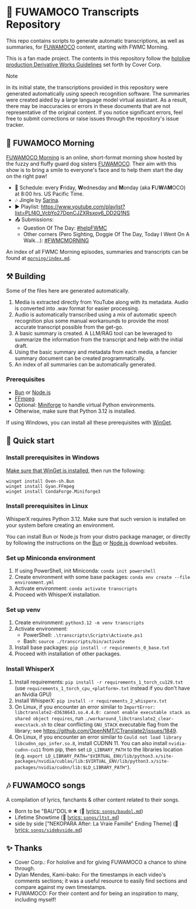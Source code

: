 # 🐾 FUWAMOCO Transcripts Repository

This repo contains scripts to generate automatic transcriptions, as well as summaries, for [FUWAMOCO](https://www.youtube.com/@FUWAMOCOch) content, starting with FWMC Morning.

This is a fan made project. The contents in this repository follow the [hololive production Derivative Works Guidelines](https://hololivepro.com/en/terms/) set forth by Cover Corp.

> [!NOTE]
> In its initial state, the transcriptions provided in this repository were generated automatically using speech recognition software. The summaries were created aided by a large language model virtual assistant. As a result, there may be inaccuracies or errors in these documents that are not representative of the original content. If you notice significant errors, feel free to submit corrections or raise issues through the repository's issue tracker.

## 🌅 FUWAMOCO Morning

[FUWAMOCO Morning](https://www.youtube.com/playlist?list=PLf4O_VcbYo27DpnCJZXRsxov6_DD2Q1NS) is an online, short-format morning show hosted by the fuzzy and fluffy guard dog sisters [FUWAMOCO](https://www.youtube.com/@FUWAMOCOch). Their aim with this show is to bring a smile to everyone's face and to help them start the day on the right paw!

- 📅 Schedule: every **F**riday, **W**ednesday and **M**onday (aka **F**U**W**A**M**OCO) at 8:00 hrs. US Pacific Time.
- 🎶 Jingle by [Sarina](https://twitter.com/Sarina_A_Elysia/status/1695163342699081980).
- ▶️ Playlist: <https://www.youtube.com/playlist?list=PLf4O_VcbYo27DpnCJZXRsxov6_DD2Q1NS>
- 📤 Submissions:
  - Question Of The Day: [#helpFWMC](https://twitter.com/hashtag/helpFWMC)
  - Other corners (Pero Sighting, Doggie Of The Day, Today I Went On A Walk...): [#FWMCMORNING](https://twitter.com/hashtag/FWMCMORNING)

An index of all FWMC Morning episodes, summaries and transcripts can be found at [`morning/index.md`](./morning/index.md).

## ⚒️ Building

Some of the files here are generated automatically.

1. Media is extracted directly from YouTube along with its metadata. Audio is converted into .wav format for easier processing.
1. Audio is automatically transcribed using a mix of automatic speech recognition plus some manual workarounds to provide the most accurate transcript possible from the get-go.
1. A basic summary is created. A LLM/RAG tool can be leveraged to summarize the information from the transcript and help with the initial draft.
1. Using the basic summary and metadata from each media, a fancier summary document can be created programmatically.
1. An index of all summaries can be automatically generated.

### Prerequisites

- [Bun](https://bun.sh/) or [Node.js](https://nodejs.org/)
- [FFmpeg](https://ffmpeg.org/)
- Optional: [Miniforge](https://conda-forge.org/download/) to handle virtual Python environments.
- Otherwise, make sure that Python 3.12 is installed.

If using Windows, you can install all these prerequisites with [WinGet](https://learn.microsoft.com/windows/package-manager/).

## 🔰 Quick start

### Install prerequisites in Windows

[Make sure that WinGet is installed](https://learn.microsoft.com/windows/package-manager/winget/), then run the following:

```text
winget install Oven-sh.Bun
winget install Gyan.FFmpeg
winget install CondaForge.Miniforge3
```

### Install prerequisites in Linux

WhisperX requires Python 3.12. Make sure that such version is installed on your system before creating an environment.

You can install Bun or Node.js from your distro package manager, or directly by following the instructions on the [Bun](https://bun.com/docs/installation#macos-and-linux) or [Node.js](https://nodejs.org/en/download) download websites.

### Set up Miniconda environment

1. If using PowerShell, init Miniconda: `conda init powershell`
1. Create environment with some base packages: `conda env create --file environment.yml`
1. Activate environment: `conda activate transcripts`
1. Proceed with WhisperX installation.

### Set up venv

1. Create environment: `python3.12 -m venv transcripts`
1. Activate environment:
    - PowerShell: `.\transcripts\Scripts\Activate.ps1`
    - Bash: `source ./transcripts/bin/activate`
1. Install base packages: `pip install -r requirements_0_base.txt`
1. Proceed with installation of other packages.

### Install WhisperX

1. Install requirements: `pip install -r requirements_1_torch_cu129.txt` (use `requirements_1_torch_cpu_<platform>.txt` instead if you don't have an Nvidia GPU)
1. Install WhisperX: `pip install -r requirements_2_whisperx.txt`
1. On Linux, if you encounter an error similar to `ImportError: libctranslate2-d3638643.so.4.4.0: cannot enable executable stack as shared object requires`, run `./workaround_libctranslate2_clear-execstack.sh` to clear conflicting `GNU_STACK` executable flag from the library; see <https://github.com/OpenNMT/CTranslate2/issues/1849>.
1. On Linux, if you encounter an error similar to `Could not load library libcudnn_ops_infer.so.8`, install CUDNN 11. You can also install `nvidia-cudnn-cu11` from pip, then set `LD_LIBRARY_PATH` to the libraries location (e.g. `export LD_LIBRARY_PATH="$VIRTUAL_ENV/lib/python3.x/site-packages/nvidia/cublas/lib:$VIRTUAL_ENV/lib/python3.x/site-packages/nvidia/cudnn/lib:$LD_LIBRARY_PATH"`).

## 🎶 FUWAMOCO songs

A compilation of lyrics, fanchants & other content related to their songs.

- Born to be "BAU"DOL☆★ (🎼 [lyrics: `songs/baudol.md`](./songs/baudol.md))
- Lifetime Showtime (🎼 [lyrics: `songs/ltst.md`](./songs/ltst.md))
- side by side ["NEKOPARA After: La Vraie Famille" Ending Theme] (🎼 [lyrics: `songs/sidebyside.md`](./songs/sidebyside.md))

## ✨ Thanks

- Cover Corp.: For hololive and for giving FUWAMOCO a chance to shine through.
- Dylan Mendes, Kami-bako: For the timestamps in each video's comments sections; it was a useful resource to easily find sections and compare against my own timestamps.
- FUWAMOCO: For their content and for being an inspiration to many, including myself!
